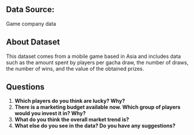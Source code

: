 ## Data Source:

Game company data

## About Dataset

This dataset comes from a mobile game based in Asia and includes data such as the amount spent by players per gacha draw, the number of draws, the number of wins, and the value of the obtained prizes.

## Questions

1. **Which players do you think are lucky? Why?**
2. **There is a marketing budget available now. Which group of players would you invest it in? Why?**
3. **What do you think the overall market trend is?**
4. **What else do you see in the data? Do you have any suggestions?**
